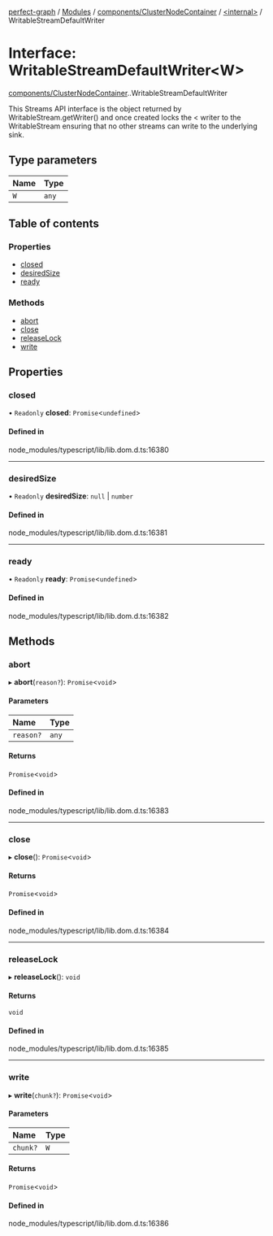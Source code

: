 [perfect-graph](../README.md) / [Modules](../modules.md) / [components/ClusterNodeContainer](../modules/components_ClusterNodeContainer.md) / [<internal\>](../modules/components_ClusterNodeContainer._internal_.md) / WritableStreamDefaultWriter

# Interface: WritableStreamDefaultWriter<W\>

[components/ClusterNodeContainer](../modules/components_ClusterNodeContainer.md).[<internal>](../modules/components_ClusterNodeContainer._internal_.md).WritableStreamDefaultWriter

This Streams API interface is the object returned by WritableStream.getWriter() and once created locks the < writer to the WritableStream ensuring that no other streams can write to the underlying sink.

## Type parameters

| Name | Type |
| :------ | :------ |
| `W` | `any` |

## Table of contents

### Properties

- [closed](components_ClusterNodeContainer._internal_.WritableStreamDefaultWriter.md#closed)
- [desiredSize](components_ClusterNodeContainer._internal_.WritableStreamDefaultWriter.md#desiredsize)
- [ready](components_ClusterNodeContainer._internal_.WritableStreamDefaultWriter.md#ready)

### Methods

- [abort](components_ClusterNodeContainer._internal_.WritableStreamDefaultWriter.md#abort)
- [close](components_ClusterNodeContainer._internal_.WritableStreamDefaultWriter.md#close)
- [releaseLock](components_ClusterNodeContainer._internal_.WritableStreamDefaultWriter.md#releaselock)
- [write](components_ClusterNodeContainer._internal_.WritableStreamDefaultWriter.md#write)

## Properties

### closed

• `Readonly` **closed**: `Promise`<`undefined`\>

#### Defined in

node_modules/typescript/lib/lib.dom.d.ts:16380

___

### desiredSize

• `Readonly` **desiredSize**: ``null`` \| `number`

#### Defined in

node_modules/typescript/lib/lib.dom.d.ts:16381

___

### ready

• `Readonly` **ready**: `Promise`<`undefined`\>

#### Defined in

node_modules/typescript/lib/lib.dom.d.ts:16382

## Methods

### abort

▸ **abort**(`reason?`): `Promise`<`void`\>

#### Parameters

| Name | Type |
| :------ | :------ |
| `reason?` | `any` |

#### Returns

`Promise`<`void`\>

#### Defined in

node_modules/typescript/lib/lib.dom.d.ts:16383

___

### close

▸ **close**(): `Promise`<`void`\>

#### Returns

`Promise`<`void`\>

#### Defined in

node_modules/typescript/lib/lib.dom.d.ts:16384

___

### releaseLock

▸ **releaseLock**(): `void`

#### Returns

`void`

#### Defined in

node_modules/typescript/lib/lib.dom.d.ts:16385

___

### write

▸ **write**(`chunk?`): `Promise`<`void`\>

#### Parameters

| Name | Type |
| :------ | :------ |
| `chunk?` | `W` |

#### Returns

`Promise`<`void`\>

#### Defined in

node_modules/typescript/lib/lib.dom.d.ts:16386
